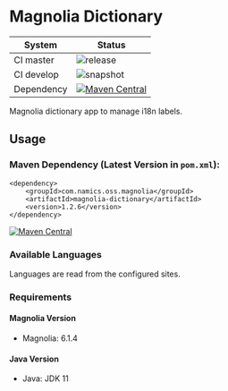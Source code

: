# Magnolia Dictionary
System        | Status
--------------|------------------------------------------------
CI master     | ![release](https://github.com/namics/magnolia-dictionary/workflows/release%20and%20deploy/badge.svg)
CI develop    | ![snapshot](https://github.com/namics/magnolia-dictionary/workflows/deploy%20snapshot/badge.svg)
Dependency    | [![Maven Central](https://maven-badges.herokuapp.com/maven-central/com.namics.oss.magnolia/magnolia-dictionary/badge.svg)](https://maven-badges.herokuapp.com/maven-central/com.namics.oss.magnolia/magnolia-dictionary)


Magnolia dictionary app to manage i18n labels.

## Usage

### Maven Dependency (Latest Version in `pom.xml`):

	<dependency>
		<groupId>com.namics.oss.magnolia</groupId>
		<artifactId>magnolia-dictionary</artifactId>
		<version>1.2.6</version>
	</dependency>

[![Maven Central](https://maven-badges.herokuapp.com/maven-central/com.namics.oss.magnolia/magnolia-dictionary/badge.svg)](https://maven-badges.herokuapp.com/maven-central/com.namics.oss.magnolia/magnolia-dictionary)

### Available Languages

Languages are read from the configured sites.

### Requirements

#### Magnolia Version

- Magnolia: 6.1.4

#### Java Version

- Java: JDK 11


[maven-central-version]: https://maven-badges.herokuapp.com/maven-central/com.namics.oss/magnolia-dictionary/badge.svg
[maven-central]: https://maven-badges.herokuapp.com/maven-central/com.namics.oss/magnolia-dictionary